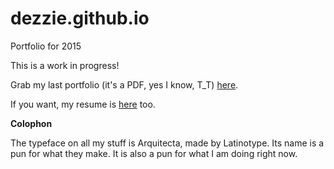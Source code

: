 dezzie.github.io
================

Portfolio for 2015

This is a work in progress!

Grab my last portfolio (it's a PDF, yes I know, T_T) [here](https://github.com/dezzie/hai/blob/gh-pages/download/desiree_garcia_portfolio_dec_2014.pdf).

If you want, my resume is [here](https://github.com/dezzie/hai/blob/gh-pages/download/hire_dezzie.pdf) too. 



**Colophon**

The typeface on all my stuff is Arquitecta, made by Latinotype. Its name is a pun for what they make. It is also a pun for what I am doing right now.

